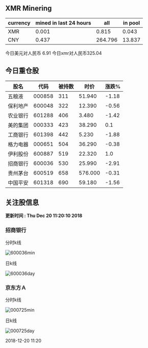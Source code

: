 ## XMR Minering

|currency|mined in last 24 hours|all|in pool|
|---|---|---|---|
|XMR|0.001|0.815|0.043|
|CNY|0.437|264.796|13.837|

今日美元对人民币 6.91	今日xmr对人民币325.04


## 今日重仓股 

|股名|代码|被持数|时价|涨跌%|
|---|---|---|---|---|
|五粮液|000858|311|51.940|-1.18|
|保利地产|600048|322|12.390|-0.56|
|农业银行|601288|406|3.480|-1.42|
|美的集团|000333|423|38.290|0.1|
|工商银行|601398|442|5.230|-1.88|
|格力电器|000651|504|36.290|-0.38|
|伊利股份|600887|519|22.320|1.0|
|招商银行|600036|530|25.990|-2.91|
|贵州茅台|600519|658|576.000|-0.31|
|中国平安|601318|690|59.180|-1.56|

## 关注股信息
**更新时间 : Thu Dec 20 11:20:10 2018**
### 招商银行 
分时k线

![600036min](http://image.sinajs.cn/newchart/min/n/sh600036.gif)

日k线

![600036day](http://image.sinajs.cn/newchart/daily/n/sh600036.gif)

### 京东方Ａ 
分时k线

![000725min](http://image.sinajs.cn/newchart/min/n/sz000725.gif)

日k线

![000725day](http://image.sinajs.cn/newchart/daily/n/sz000725.gif)

2018-12-20 11:20